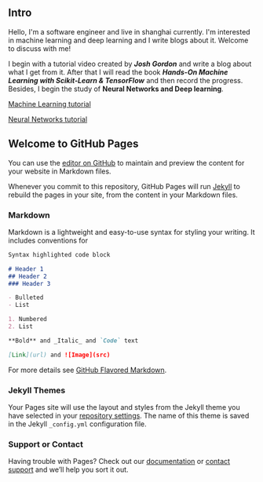 ## Intro

Hello, I'm a software engineer and live in shanghai currently.
I'm interested in machine learning and deep learning and I write blogs about it.
Welcome to discuss with me!

I begin with a tutorial video created by ***Josh Gordon*** and
write a blog about what I get from it.
After that I will read the book ***Hands-On Machine Learning with Scikit-Learn & TensorFlow***
and then record the progress. Besides, I begin the study of **Neural Networks and Deep learning**.

[Machine Learning tutorial](./ml_tutorials/ml_tutorials.md)

[Neural Networks tutorial](./neural_networks/neural_networks.md)

## Welcome to GitHub Pages

You can use the [editor on GitHub](https://github.com/hzget/hzget.github.io/edit/master/index.md) to maintain and preview the content for your website in Markdown files.

Whenever you commit to this repository, GitHub Pages will run [Jekyll](https://jekyllrb.com/) to rebuild the pages in your site, from the content in your Markdown files.

### Markdown

Markdown is a lightweight and easy-to-use syntax for styling your writing. It includes conventions for

```markdown
Syntax highlighted code block

# Header 1
## Header 2
### Header 3

- Bulleted
- List

1. Numbered
2. List

**Bold** and _Italic_ and `Code` text

[Link](url) and ![Image](src)
```

For more details see [GitHub Flavored Markdown](https://guides.github.com/features/mastering-markdown/).

### Jekyll Themes

Your Pages site will use the layout and styles from the Jekyll theme you have selected in your [repository settings](https://github.com/hzget/hzget.github.io/settings). The name of this theme is saved in the Jekyll `_config.yml` configuration file.

### Support or Contact

Having trouble with Pages? Check out our [documentation](https://docs.github.com/categories/github-pages-basics/) or [contact support](https://github.com/contact) and we’ll help you sort it out.
